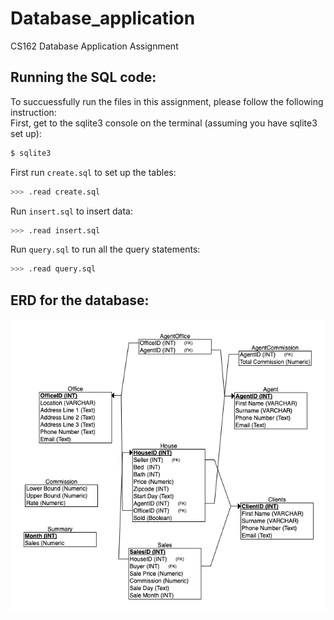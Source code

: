 # Database_application
CS162 Database Application Assignment

## Running the SQL code:
To succuessfully run the files in this assignment, please follow the following instruction: <br/>
First, get to the sqlite3 console on the terminal (assuming you have sqlite3 set up):

```bash
$ sqlite3
```

First run ```create.sql``` to set up the tables:

```bash
>>> .read create.sql
```

Run ```insert.sql``` to insert data:

```bash
>>> .read insert.sql
```

Run ```query.sql``` to run all the query statements:

```bash
>>> .read query.sql
```

## ERD for the database:
![ERD](ERD.png)